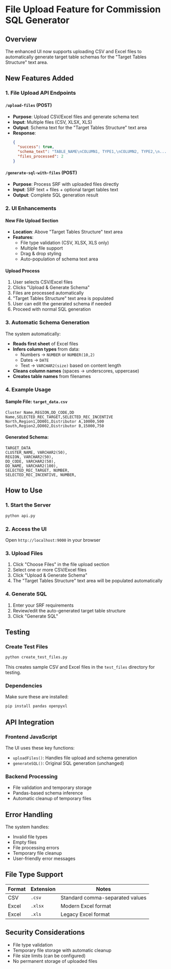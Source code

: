 # File Upload Feature for Commission SQL Generator

## Overview

The enhanced UI now supports uploading CSV and Excel files to automatically generate target table schemas for the "Target Tables Structure" text area.

## New Features Added

### 1. File Upload API Endpoints

#### `/upload-files` (POST)

- **Purpose**: Upload CSV/Excel files and generate schema text
- **Input**: Multiple files (CSV, XLSX, XLS)
- **Output**: Schema text for the "Target Tables Structure" text area
- **Response**:
  ```json
  {
    "success": true,
    "schema_text": "TABLE_NAME\nCOLUMN1, TYPE1,\nCOLUMN2, TYPE2,\n...",
    "files_processed": 2
  }
  ```

#### `/generate-sql-with-files` (POST)

- **Purpose**: Process SRF with uploaded files directly
- **Input**: SRF text + files + optional target tables text
- **Output**: Complete SQL generation result

### 2. UI Enhancements

#### New File Upload Section

- **Location**: Above "Target Tables Structure" text area
- **Features**:
  - File type validation (CSV, XLSX, XLS only)
  - Multiple file support
  - Drag & drop styling
  - Auto-population of schema text area

#### Upload Process

1. User selects CSV/Excel files
2. Clicks "Upload & Generate Schema"
3. Files are processed automatically
4. "Target Tables Structure" text area is populated
5. User can edit the generated schema if needed
6. Proceed with normal SQL generation

### 3. Automatic Schema Generation

The system automatically:

- **Reads first sheet** of Excel files
- **Infers column types** from data:
  - Numbers → `NUMBER` or `NUMBER(10,2)`
  - Dates → `DATE`
  - Text → `VARCHAR2(size)` based on content length
- **Cleans column names** (spaces → underscores, uppercase)
- **Creates table names** from filenames

### 4. Example Usage

#### Sample File: `target_data.csv`

```csv
Cluster Name,REGION,DD_CODE,DD Name,SELECTED_REC_TARGET,SELECTED_REC_INCENTIVE
North,Region1,DD001,Distributor A,10000,500
South,Region2,DD002,Distributor B,15000,750
```

#### Generated Schema:

```
TARGET_DATA
CLUSTER_NAME, VARCHAR2(50),
REGION, VARCHAR2(50),
DD_CODE, VARCHAR2(50),
DD_NAME, VARCHAR2(100),
SELECTED_REC_TARGET, NUMBER,
SELECTED_REC_INCENTIVE, NUMBER,
```

## How to Use

### 1. Start the Server

```bash
python api.py
```

### 2. Access the UI

Open `http://localhost:9000` in your browser

### 3. Upload Files

1. Click "Choose Files" in the file upload section
2. Select one or more CSV/Excel files
3. Click "Upload & Generate Schema"
4. The "Target Tables Structure" text area will be populated automatically

### 4. Generate SQL

1. Enter your SRF requirements
2. Review/edit the auto-generated target table structure
3. Click "Generate SQL"

## Testing

### Create Test Files

```bash
python create_test_files.py
```

This creates sample CSV and Excel files in the `test_files` directory for testing.

### Dependencies

Make sure these are installed:

```bash
pip install pandas openpyxl
```

## API Integration

### Frontend JavaScript

The UI uses these key functions:

- `uploadFiles()`: Handles file upload and schema generation
- `generateSQL()`: Original SQL generation (unchanged)

### Backend Processing

- File validation and temporary storage
- Pandas-based schema inference
- Automatic cleanup of temporary files

## Error Handling

The system handles:

- Invalid file types
- Empty files
- File processing errors
- Temporary file cleanup
- User-friendly error messages

## File Type Support

| Format | Extension | Notes                           |
| ------ | --------- | ------------------------------- |
| CSV    | `.csv`    | Standard comma-separated values |
| Excel  | `.xlsx`   | Modern Excel format             |
| Excel  | `.xls`    | Legacy Excel format             |

## Security Considerations

- File type validation
- Temporary file storage with automatic cleanup
- File size limits (can be configured)
- No permanent storage of uploaded files
